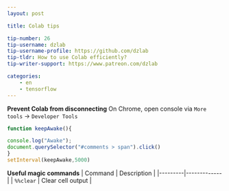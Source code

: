 ```yaml
---
layout: post

title: Colab tips

tip-number: 26
tip-username: dzlab
tip-username-profile: https://github.com/dzlab
tip-tldr: How to use Colab efficiently?
tip-writer-support: https://www.patreon.com/dzlab

categories:
    - en
    - tensorflow
---
```


**Prevent Colab from disconnecting**
On Chrome, open console via `More tools` -> `Developer Tools`
```javascript
function keepAwake(){

console.log("Awake");
document.querySelector("#comments > span").click()
}
setInterval(keepAwake,5000)
```

**Useful magic commands**
| Command | Description |
|---------|-------------|
| `%%clear` | Clear cell output |